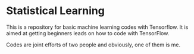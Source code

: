 # Statistical Learning
This is a repository for basic machine learning codes with Tensorflow. It is aimed at getting beginners leads on how to code with TensorFlow. 

Codes are joint efforts of two people and obviously, one of them is me. 
